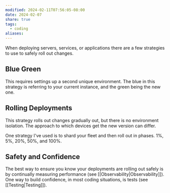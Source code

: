 ```yaml
---
modified: 2024-02-11T07:56:05-08:00
date: 2024-02-07
share: true
tags:
  - coding
aliases: 
---
```

When deploying servers, services, or applications there are a few strategies to use to safely roll out changes.
## Blue Green
This requires settings up a second unique environment. The blue in this strategy is referring to your current instance, and the green being the new one.
## Rolling Deployments
This strategy rolls out changes gradually out, but there is no environment isolation.
The approach to which devices get the new version can differ.

One strategy I've used is to shard your fleet and then roll out in phases. 1%, 5%, 20%, 50%, and 100%.
## Safety and Confidence
The best way to ensure you know your deployments are rolling out safely is by continually measuring performance (see [[Observability|Observability]]).
One way to build confidence, in most coding situations, is tests (see [[Testing|Testing]]).